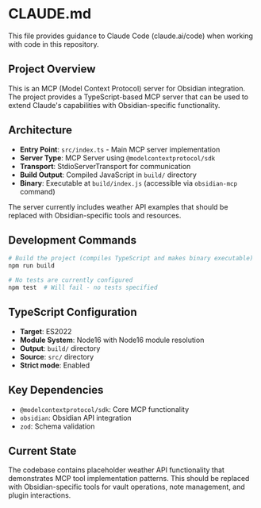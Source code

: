# CLAUDE.md

This file provides guidance to Claude Code (claude.ai/code) when working with code in this repository.

## Project Overview

This is an MCP (Model Context Protocol) server for Obsidian integration. The project provides a TypeScript-based MCP server that can be used to extend Claude's capabilities with Obsidian-specific functionality.

## Architecture

- **Entry Point**: `src/index.ts` - Main MCP server implementation
- **Server Type**: MCP Server using `@modelcontextprotocol/sdk`
- **Transport**: StdioServerTransport for communication
- **Build Output**: Compiled JavaScript in `build/` directory
- **Binary**: Executable at `build/index.js` (accessible via `obsidian-mcp` command)

The server currently includes weather API examples that should be replaced with Obsidian-specific tools and resources.

## Development Commands

```bash
# Build the project (compiles TypeScript and makes binary executable)
npm run build

# No tests are currently configured
npm test  # Will fail - no tests specified
```

## TypeScript Configuration

- **Target**: ES2022
- **Module System**: Node16 with Node16 module resolution
- **Output**: `build/` directory
- **Source**: `src/` directory
- **Strict mode**: Enabled

## Key Dependencies

- `@modelcontextprotocol/sdk`: Core MCP functionality
- `obsidian`: Obsidian API integration
- `zod`: Schema validation

## Current State

The codebase contains placeholder weather API functionality that demonstrates MCP tool implementation patterns. This should be replaced with Obsidian-specific tools for vault operations, note management, and plugin interactions.